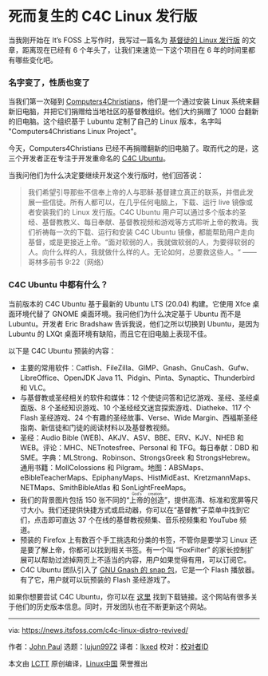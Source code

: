 [#]: subject: "The C4C Linux Distro Rises from the Grave"
[#]: via: "https://news.itsfoss.com/c4c-linux-distro-revived/"
[#]: author: "John Paul https://news.itsfoss.com/author/john/"
[#]: collector: "lujun9972"
[#]: translator: "lkxed"
[#]: reviewer: " "
[#]: publisher: " "
[#]: url: " "

死而复生的 C4C Linux 发行版
======

当我刚开始在 It’s FOSS 上写作时，我写过一篇名为 [基督徒的 Linux 发行版][1] 的文章，距离现在已经有 6 个年头了，让我们来速览一下这个项目在 6 年的时间里都有哪些变化吧。

### 名字变了，性质也变了

当我们第一次碰到 [Computers4Christians][2]，他们是一个通过安装 Linux 系统来翻新旧电脑，并把它们捐赠给当地社区的基督教组织。他们大约捐赠了 1000 台翻新的旧电脑。这个组织基于 Lubuntu 定制了自己的 Linux 版本，名字叫 "Computers4Christians Linux Project"。

今天，Computers4Christians 已经不再捐赠翻新的旧电脑了。取而代之的是，这三个开发者正在专注于开发重命名的 [C4C Ubuntu][3]。

当我问他们为什么决定要继续开发这个发行版时，他们回答说：

> 我们希望引导那些不信奉上帝的人与耶稣·基督建立真正的联系，并借此发展一些信徒。所有人都可以，在几乎任何电脑上，下载、运行 live 镜像或者安装我们的 Linux 发行版。C4C Ubuntu 用户可以通过多个版本的圣经、基督教教义、每日奉献、基督教视频和游戏等方式聆听上帝的教诲。我们祈祷每一次的下载、运行和安装 C4C Ubuntu 镜像，都能帮助用户走向基督，或是更接近上帝。“面对软弱的人，我就做软弱的人，为要得软弱的人。向什么样的人，我就做什么样的人。无论如何，总要救这些人。“ —— 哥林多前书 9:22（网络）

### C4C Ubuntu 中都有什么？

当前版本的 C4C Ubuntu 基于最新的 Ubuntu LTS (20.04) 构建。它使用 Xfce 桌面环境代替了 GNOME 桌面环境。我问他们为什么决定基于 Ubuntu 而不是 Lubuntu。开发者 Eric Bradshaw 告诉我说，他们之所以切换到 Ubuntu，是因为 Lubuntu 的 LXQt 桌面环境有缺陷，而且它在旧电脑上表现不佳。

以下是 C4C Ubuntu 预装的内容：

  * 主要的常用软件：Catfish、FileZilla、GIMP、Gnash、GnuCash、Gufw、LibreOffice、OpenJDK Java 11、Pidgin、Pinta、Synaptic、Thunderbird 和 VLC。
  * 与基督教或圣经相关的软件和媒体：12 个使徒问答和记忆游戏、圣经、圣经桌面版、8 个圣经知识游戏、10 个圣经经文迷宫探索游戏、Diatheke、117 个 Flash 圣经游戏、24 个有趣的圣经故事、Verse、Wide Margin、西福斯圣经指南、新信徒和门徒的阅读材料以及基督教视频。
  * 圣经：Audio Bible (WEB)、AKJV、ASV、BBE、ERV、KJV、NHEB 和 WEB。评论：MHC、NETnotesfree、Personal 和 TFG。每日奉献：DBD 和 SME。字典：MLStrong、Robinson、StrongsGreek 和 StrongsHebrew。通用书籍：MollColossions 和 Pilgram。地图：ABSMaps、eBibleTeacherMaps、EpiphanyMaps、HistMidEast、KretzmannMaps、NETMaps、SmithBibleAtlas 和 SonLightFreeMaps。
  * 我们的背景图片包括 150 张不同的“<ruby>上帝的创造<rt>God's creation</rt></ruby>”，提供高清、标准和宽屏等尺寸大小。我们还提供快捷方式或启动器，你可以在“基督教”子菜单中找到它们，点击即可直达 37 个在线的基督教视频集、音乐视频集和 YouTube 频道。
  * 预装的 Firefox 上有数百个手工挑选和分类的书签，不管你是要学习 Linux 还是要了解上帝，你都可以找到相关书签。有一个叫 “FoxFilter” 的家长控制扩展可以帮助过滤掉网页上不适当的内容，用户如果觉得有用，可以订阅它。
  * C4C Ubuntu 团队引入了 [GNU Gnash 的 snap 包][4]，它是一个 Flash 播放器。有了它，用户就可以玩预装的 Flash 圣经游戏了。



如果你想要尝试 C4C Ubuntu，你可以在 [这里][5] 找到下载链接。这个网站有很多关于他们的历史版本信息。同时，开发团队也在不断更新这个网站。

--------------------------------------------------------------------------------

via: https://news.itsfoss.com/c4c-linux-distro-revived/

作者：[John Paul][a]
选题：[lujun9972][b]
译者：[lkxed](https://github.com/lkxed)
校对：[校对者ID](https://github.com/校对者ID)

本文由 [LCTT](https://github.com/LCTT/TranslateProject) 原创编译，[Linux中国](https://linux.cn/) 荣誉推出

[a]: https://news.itsfoss.com/author/john/
[b]: https://github.com/lujun9972
[1]: https://itsfoss.com/computers-christians-linux/
[2]: https://computers4christians.org/
[3]: https://computers4christians.org/C4C.html
[4]: https://snapcraft.io/gnash-raymii
[5]: https://computers4christians.org/Download.html
